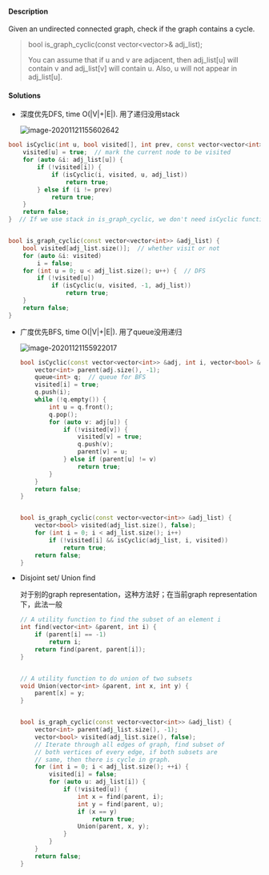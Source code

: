 #### Description

Given an undirected connected graph, check if the graph contains a cycle.

> bool is_graph_cyclic(const vector<vector<int>>& adj_list);
>
> You can assume that if u and v are adjacent, then adj_list[u] will contain v and
> adj_list[v] will contain u. Also, u will not appear in adj_list[u].

#### Solutions

- 深度优先DFS, time O(|V|+|E|). 用了递归没用stack

  ![image-20201121155602642](C:\Users\SURFACE\AppData\Roaming\Typora\typora-user-images\image-20201121155602642.png)

```c++
bool isCyclic(int u, bool visited[], int prev, const vector<vector<int>> &adj_list) {
    visited[u] = true;  // mark the current node to be visited
    for (auto &i: adj_list[u]) {
        if (!visited[i]) {
            if (isCyclic(i, visited, u, adj_list))
                return true;
        } else if (i != prev)
            return true;
    }
    return false;
}  // If we use stack in is_graph_cyclic, we don't need isCyclic function and recursion


bool is_graph_cyclic(const vector<vector<int>> &adj_list) {
    bool visited[adj_list.size()];  // whether visit or not
    for (auto &i: visited)
        i = false;
    for (int u = 0; u < adj_list.size(); u++) {  // DFS
        if (!visited[u])
            if (isCyclic(u, visited, -1, adj_list))
                return true;
    }
    return false;
}
```

- 广度优先BFS, time O(|V|+|E|).  用了queue没用递归

  ![image-20201121155922017](C:\Users\SURFACE\AppData\Roaming\Typora\typora-user-images\image-20201121155922017.png)

  ```c++
  bool isCyclic(const vector<vector<int>> &adj, int i, vector<bool> &visited) {
      vector<int> parent(adj.size(), -1);
      queue<int> q;  // queue for BFS
      visited[i] = true;
      q.push(i);
      while (!q.empty()) {
          int u = q.front();
          q.pop();
          for (auto v: adj[u]) {
              if (!visited[v]) {
                  visited[v] = true;
                  q.push(v);
                  parent[v] = u;
              } else if (parent[u] != v)
                  return true;
          }
      }
      return false;
  }
  
  
  bool is_graph_cyclic(const vector<vector<int>> &adj_list) {
      vector<bool> visited(adj_list.size(), false);
      for (int i = 0; i < adj_list.size(); i++)
          if (!visited[i] && isCyclic(adj_list, i, visited))
              return true;
      return false;
  }
  ```

- Disjoint set/ Union find

  对于别的graph representation，这种方法好；在当前graph representation下，此法一般

  ```c++
  // A utility function to find the subset of an element i
  int find(vector<int> &parent, int i) {
      if (parent[i] == -1)
          return i;
      return find(parent, parent[i]);
  }
  
  
  // A utility function to do union of two subsets
  void Union(vector<int> &parent, int x, int y) {
      parent[x] = y;
  }
  
  
  bool is_graph_cyclic(const vector<vector<int>> &adj_list) {
      vector<int> parent(adj_list.size(), -1);
      vector<bool> visited(adj_list.size(), false);
      // Iterate through all edges of graph, find subset of
      // both vertices of every edge, if both subsets are
      // same, then there is cycle in graph.
      for (int i = 0; i < adj_list.size(); ++i) {
          visited[i] = false;
          for (auto u: adj_list[i]) {
              if (!visited[u]) {
                  int x = find(parent, i);
                  int y = find(parent, u);
                  if (x == y)
                      return true;
                  Union(parent, x, y);
              }
          }
      }
      return false;
  }
  ```
